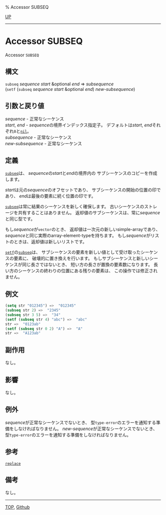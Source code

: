 % Accessor SUBSEQ

[UP](17.3.html)  

---

# Accessor **SUBSEQ**


Accessor `SUBSEQ`


## 構文

`subseq` *sequence* *start* &optional *end* => *subsequence*  
(`setf` (`subseq` *sequence* *start* &optional *end*) *new-subsequence*)


## 引数と戻り値

*sequence* - 正常なシーケンス  
*start*, *end* - *sequence*の境界インデックス指定子。
デフォルトは*start*, *end*それぞれ`0`と[`nil`](5.3.nil-variable.html)。  
*subsequence* - 正常なシーケンス  
*new-subsequence* - 正常なシーケンス


## 定義

[`subseq`](17.3.subseq.html)は、
*sequence*の*start*と*end*の境界内の
サブシーケンスのコピーを作成します。

*start*は元の*sequence*のオフセットであり、
サブシーケンスの開始の位置の印であり、
*end*は最後の要素に続く位置の印です。

[`subseq`](17.3.subseq.html)は常に結果のシーケンスを新しく確保します。
古いシーケンスのストレージを共有することはありません。
返却値のサブシーケンスは、常に*sequence*と同じ型です。

もし*sequence*が`vector`のとき、
返却値は一次元の新しいsimple-arrayであり、
*sequence*と同じ実際のarray-element-typeを持ちます。
もし*sequence*がリストのときは、返却値は新しいリストです。

[`setf`](5.3.setf.html)の[`subseq`](17.3.subseq.html)は、
サブシーケンスの要素を新しい値として受け取ったシーケンスの要素に、
破壊的に置き換えを行います。
もしサブシーケンスと新しいシーケンスが同じ長さではないとき、
短い方の長さが置換の要素数になります。
長い方のシーケンスの終わりの位置にある残りの要素は、
この操作では修正されません。


## 例文

```lisp
(setq str "012345") =>  "012345"
(subseq str 2) =>  "2345"
(subseq str 3 5) =>  "34"
(setf (subseq str 4) "abc") =>  "abc"
str =>  "0123ab"
(setf (subseq str 0 2) "A") =>  "A"
str =>  "A123ab"
```


## 副作用

なし。


## 影響

なし。


## 例外

*sequence*が正常なシーケンスでないとき、
型`type-error`のエラーを通知する準備をしなければなりません。
*new-sequence*が正常なシーケンスでないとき、
型`type-error`のエラーを通知する準備をしなければなりません。


## 参考

[`replace`](17.3.replace.html)


## 備考

なし。


---
[TOP](index.html),  [Github](https://github.com/nptcl/npt-japanese)

